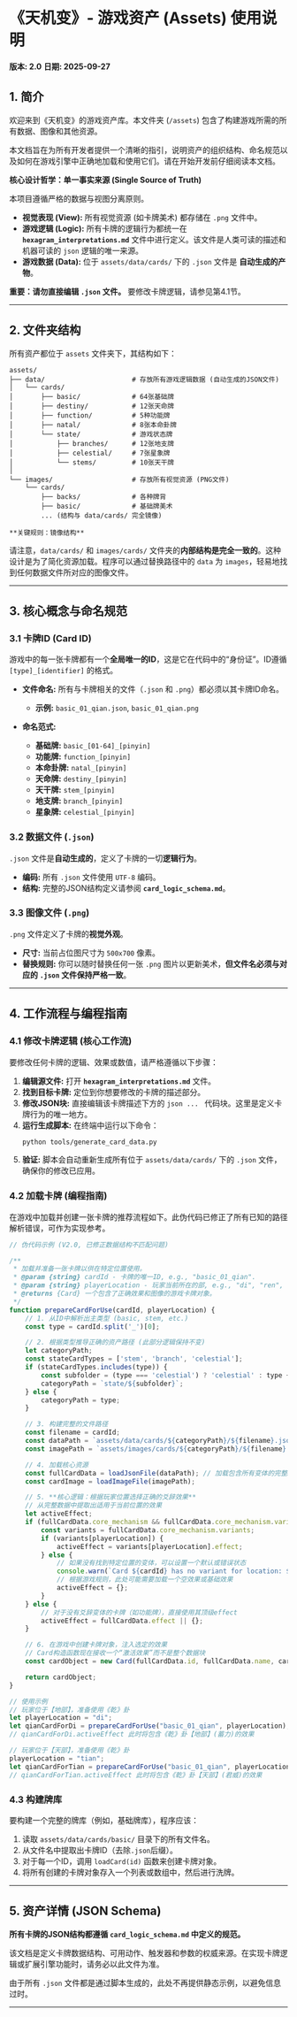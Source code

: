 # 《天机变》- 游戏资产 (Assets) 使用说明

**版本: 2.0**
**日期: 2025-09-27**

## 1. 简介

欢迎来到《天机变》的游戏资产库。本文件夹 (`/assets`) 包含了构建游戏所需的所有数据、图像和其他资源。

本文档旨在为所有开发者提供一个清晰的指引，说明资产的组织结构、命名规范以及如何在游戏引擎中正确地加载和使用它们。请在开始开发前仔细阅读本文档。

**核心设计哲学：单一事实来源 (Single Source of Truth)**

本项目遵循严格的数据与视图分离原则。
- **视觉表现 (View):** 所有视觉资源 (如卡牌美术) 都存储在 `.png` 文件中。
- **游戏逻辑 (Logic):** 所有卡牌的逻辑行为都统一在 **`hexagram_interpretations.md`** 文件中进行定义。该文件是人类可读的描述和机器可读的 `json` 逻辑的唯一来源。
- **游戏数据 (Data):** 位于 `assets/data/cards/` 下的 `.json` 文件是 **自动生成的产物**。

**重要：请勿直接编辑 `.json` 文件。** 要修改卡牌逻辑，请参见第4.1节。

---

## 2. 文件夹结构

所有资产都位于 `assets` 文件夹下，其结构如下：

```
assets/
├── data/                      # 存放所有游戏逻辑数据 (自动生成的JSON文件)
│   └── cards/
│       ├── basic/             # 64张基础牌
│       ├── destiny/           # 12张天命牌
│       ├── function/          # 5种功能牌
│       ├── natal/             # 8张本命卦牌
│       └── state/             # 游戏状态牌
│           ├── branches/      # 12张地支牌
│           ├── celestial/     # 7张星象牌
│           └── stems/         # 10张天干牌
│
└── images/                    # 存放所有视觉资源 (PNG文件)
    └── cards/
        ├── backs/             # 各种牌背
        ├── basic/             # 基础牌美术
        ... (结构与 data/cards/ 完全镜像)
```
    **关键规则：镜像结构**

请注意，`data/cards/` 和 `images/cards/` 文件夹的**内部结构是完全一致的**。这种设计是为了简化资源加载。程序可以通过替换路径中的 `data` 为 `images`，轻易地找到任何数据文件所对应的图像文件。

---

## 3. 核心概念与命名规范

### 3.1 卡牌ID (Card ID)

游戏中的每一张卡牌都有一个**全局唯一的ID**，这是它在代码中的“身份证”。ID遵循 `[type]_[identifier]` 的格式。

*   **文件命名:** 所有与卡牌相关的文件（`.json` 和 `.png`）都必须以其卡牌ID命名。
    *   **示例:** `basic_01_qian.json`, `basic_01_qian.png`

*   **命名范式:**
    *   **基础牌:** `basic_[01-64]_[pinyin]`
    *   **功能牌:** `function_[pinyin]`
    *   **本命卦牌:** `natal_[pinyin]`
    *   **天命牌:** `destiny_[pinyin]`
    *   **天干牌:** `stem_[pinyin]`
    *   **地支牌:** `branch_[pinyin]`
    *   **星象牌:** `celestial_[pinyin]`

### 3.2 数据文件 (`.json`)

`.json` 文件是**自动生成的**，定义了卡牌的一切**逻辑行为**。

*   **编码:** 所有 `.json` 文件使用 `UTF-8` 编码。
*   **结构:** 完整的JSON结构定义请参阅 **`card_logic_schema.md`**。

### 3.3 图像文件 (`.png`)

`.png` 文件定义了卡牌的**视觉外观**。

*   **尺寸:** 当前占位图尺寸为 `500x700` 像素。
*   **替换规则:** 你可以随时替换任何一张 `.png` 图片以更新美术，**但文件名必须与对应的 `.json` 文件保持严格一致**。

---

## 4. 工作流程与编程指南

### 4.1 修改卡牌逻辑 (核心工作流)

要修改任何卡牌的逻辑、效果或数值，请严格遵循以下步骤：

1.  **编辑源文件:** 打开 **`hexagram_interpretations.md`** 文件。
2.  **找到目标卡牌:** 定位到你想要修改的卡牌的描述部分。
3.  **修改JSON块:** 直接编辑该卡牌描述下方的 ```json ... ``` 代码块。这里是定义卡牌行为的唯一地方。
4.  **运行生成脚本:** 在终端中运行以下命令：
    ```bash
    python tools/generate_card_data.py
    ```
5.  **验证:** 脚本会自动重新生成所有位于 `assets/data/cards/` 下的 `.json` 文件，确保你的修改已应用。

### 4.2 加载卡牌 (编程指南)

在游戏中加载并创建一张卡牌的推荐流程如下。此伪代码已修正了所有已知的路径解析错误，可作为实现参考。

```javascript
// 伪代码示例 (V2.0, 已修正数据结构不匹配问题)

/**
 * 加载并准备一张卡牌以供在特定位置使用。
 * @param {string} cardId - 卡牌的唯一ID, e.g., "basic_01_qian".
 * @param {string} playerLocation - 玩家当前所在的部, e.g., "di", "ren", "tian".
 * @returns {Card} 一个包含了正确效果和图像的游戏卡牌对象。
 */
function prepareCardForUse(cardId, playerLocation) {
    // 1. 从ID中解析出主类型 (basic, stem, etc.)
    const type = cardId.split('_')[0];

    // 2. 根据类型推导正确的资产路径 (此部分逻辑保持不变)
    let categoryPath;
    const stateCardTypes = ['stem', 'branch', 'celestial'];
    if (stateCardTypes.includes(type)) {
        const subfolder = (type === 'celestial') ? 'celestial' : type + 's';
        categoryPath = `state/${subfolder}`;
    } else {
        categoryPath = type;
    }

    // 3. 构建完整的文件路径
    const filename = cardId;
    const dataPath = `assets/data/cards/${categoryPath}/${filename}.json`;
    const imagePath = `assets/images/cards/${categoryPath}/${filename}.png`;

    // 4. 加载核心资源
    const fullCardData = loadJsonFile(dataPath); // 加载包含所有变体的完整JSON
    const cardImage = loadImageFile(imagePath);

    // 5. **核心逻辑：根据玩家位置选择正确的爻辞效果**
    // 从完整数据中提取出适用于当前位置的效果
    let activeEffect;
    if (fullCardData.core_mechanism && fullCardData.core_mechanism.variants) {
        const variants = fullCardData.core_mechanism.variants;
        if (variants[playerLocation]) {
            activeEffect = variants[playerLocation].effect;
        } else {
            // 如果没有找到特定位置的变体，可以设置一个默认或错误状态
            console.warn(`Card ${cardId} has no variant for location: ${playerLocation}`);
            // 根据游戏规则，此处可能需要加载一个空效果或基础效果
            activeEffect = {};
        }
    } else {
        // 对于没有爻辞变体的卡牌（如功能牌），直接使用其顶级effect
        activeEffect = fullCardData.effect || {};
    }

    // 6. 在游戏中创建卡牌对象，注入选定的效果
    // Card构造函数现在接收一个“激活效果”而不是整个数据块
    const cardObject = new Card(fullCardData.id, fullCardData.name, cardImage, activeEffect);

    return cardObject;
}

// 使用示例
// 玩家位于【地部】，准备使用《乾》卦
let playerLocation = "di";
let qianCardForDi = prepareCardForUse("basic_01_qian", playerLocation);
// qianCardForDi.activeEffect 此时将包含《乾》卦【地部】(蓄力)的效果

// 玩家位于【天部】，准备使用《乾》卦
playerLocation = "tian";
let qianCardForTian = prepareCardForUse("basic_01_qian", playerLocation);
// qianCardForTian.activeEffect 此时将包含《乾》卦【天部】(君威)的效果
```

### 4.3 构建牌库

要构建一个完整的牌库（例如，基础牌库），程序应该：

1. 读取 `assets/data/cards/basic/` 目录下的所有文件名。
2. 从文件名中提取出卡牌ID（去除`.json`后缀）。
3. 对于每一个ID，调用 `loadCard(id)` 函数来创建卡牌对象。
4. 将所有创建的卡牌对象存入一个列表或数组中，然后进行洗牌。

---

## 5. 资产详情 (JSON Schema)

**所有卡牌的JSON结构都遵循 `card_logic_schema.md` 中定义的规范。**

该文档是定义卡牌数据结构、可用动作、触发器和参数的权威来源。在实现卡牌逻辑或扩展引擎功能时，请务必以此文件为准。

由于所有 `.json` 文件都是通过脚本生成的，此处不再提供静态示例，以避免信息过时。

---